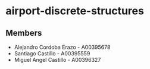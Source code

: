 # airport-discrete-structures
## Members
- Alejandro Cordoba Erazo - A00395678
- Santiago Castillo - A00395559
- Miguel Angel Castillo - A00396327
